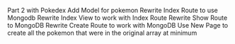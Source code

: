 Part 2 with Pokedex
Add Model for pokemon
Rewrite Index Route to use Mongodb
Rewrite Index View to work with Index Route
Rewrite Show Route to MongoDB
Rewrite Create Route to work with MongoDB
Use New Page to create all the pokemon that were in the original array at minimum